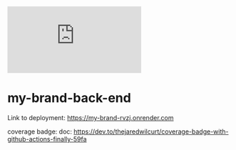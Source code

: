 ![Coverage Badge](https://img.shields.io/endpoint?url=https://gist.githubusercontent.com/<Irirwanirira>/<f797c2a306c69e309c45e249fe701aee>/raw/<my-brand-back-end>__pull_4.json)
# my-brand-back-end
Link to deployment: https://my-brand-rvzj.onrender.com


coverage badge: doc: https://dev.to/thejaredwilcurt/coverage-badge-with-github-actions-finally-59fa
